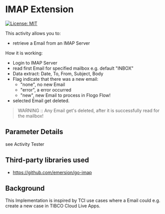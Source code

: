 # IMAP Extension
[![License: MIT](https://img.shields.io/badge/License-MIT-yellow.svg)](https://opensource.org/licenses/MIT)

This activity allows you to:
- retrieve a Email from an IMAP Server

How it is working:
- Login to IMAP Server
- read first Email for specified mailbox e.g. default "INBOX"
- Data extract: Date, To, From, Subject, Body
- Flag indicate that there was a new email:
  - "none", no new Email
  - "error", a error occurred
  - "new", new Email to process in Flogo Flow!
- selected Email get deleted.

> WARNING :: Any Email get's deleted, after it is successfully read for the mailbox!

## Parameter Details
see Activity Tester      

## Third-party libraries used
- https://github.com/emersion/go-imap

## Background
This Implementation is inspired by TCI use cases where a Email could e.g. create a new case in TIBCO Cloud Live Apps.